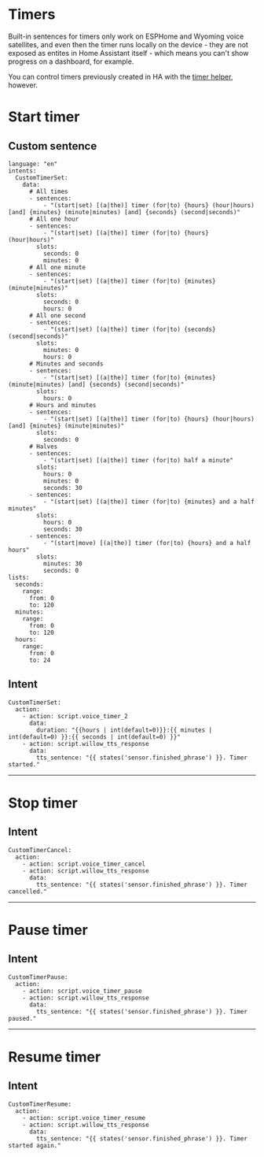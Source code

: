 # Timers

Built-in sentences for timers only work on ESPHome and Wyoming voice satellites, and even then the timer runs locally on the device - they are not exposed as entites in Home Assistant itself - which means you can't show progress on a dashboard, for example.

You can control timers previously created in HA with the [timer helper](https://www.home-assistant.io/integrations/timer/), however.

# Start timer

## Custom sentence
```
language: "en"
intents:
  CustomTimerSet:
    data:
      # All times
      - sentences:
          - "(start|set) [(a|the)] timer (for|to) {hours} (hour|hours) [and] {minutes} (minute|minutes) [and] {seconds} (second|seconds)"
      # All one hour
      - sentences:
          - "(start|set) [(a|the)] timer (for|to) {hours} (hour|hours)"
        slots:
          seconds: 0
          minutes: 0
      # All one minute
      - sentences:
          - "(start|set) [(a|the)] timer (for|to) {minutes} (minute|minutes)"
        slots:
          seconds: 0
          hours: 0
      # All one second
      - sentences:
          - "(start|set) [(a|the)] timer (for|to) {seconds} (second|seconds)"
        slots:
          minutes: 0
          hours: 0
      # Minutes and seconds
      - sentences:
          - "(start|set) [(a|the)] timer (for|to) {minutes} (minute|minutes) [and] {seconds} (second|seconds)"
        slots:
          hours: 0
      # Hours and minutes
      - sentences:
          - "(start|set) [(a|the)] timer (for|to) {hours} (hour|hours) [and] {minutes} (minute|minutes)"
        slots:
          seconds: 0
      # Halves
      - sentences:
          - "(start|set) [(a|the)] timer (for|to) half a minute"
        slots:
          hours: 0
          minutes: 0
          seconds: 30
      - sentences:
          - "(start|set) [(a|the)] timer (for|to) {minutes} and a half minutes"
        slots:
          hours: 0
          seconds: 30
      - sentences:
          - "(start|move) [(a|the)] timer (for|to) {hours} and a half hours"
        slots:
          minutes: 30
          seconds: 0
lists:
  seconds:
    range:
      from: 0
      to: 120
  minutes:
    range:
      from: 0
      to: 120
  hours:
    range:
      from: 0
      to: 24
```

## Intent
```
CustomTimerSet:
  action:
    - action: script.voice_timer_2
      data:
        duration: "{{hours | int(default=0)}}:{{ minutes | int(default=0) }}:{{ seconds | int(default=0) }}"
    - action: script.willow_tts_response
      data:
        tts_sentence: "{{ states('sensor.finished_phrase') }}. Timer started."
```
-------------------------------------
# Stop timer

## Intent
```
CustomTimerCancel:
  action:
    - action: script.voice_timer_cancel
    - action: script.willow_tts_response
      data:
        tts_sentence: "{{ states('sensor.finished_phrase') }}. Timer cancelled."
```
-------------------------------------
# Pause timer

## Intent
```
CustomTimerPause:
  action:
    - action: script.voice_timer_pause
    - action: script.willow_tts_response
      data:
        tts_sentence: "{{ states('sensor.finished_phrase') }}. Timer paused."
```
--------------------------------------
# Resume timer

## Intent
```
CustomTimerResume:
  action:
    - action: script.voice_timer_resume
    - action: script.willow_tts_response
      data:
        tts_sentence: "{{ states('sensor.finished_phrase') }}. Timer started again."
```
